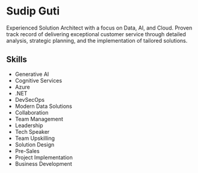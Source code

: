# Sudip Guti

Experienced Solution Architect with a focus on Data, AI, and Cloud. Proven track record of delivering exceptional customer service through detailed analysis, strategic planning, and the implementation of tailored solutions.

## Skills

- Generative AI
- Cognitive Services
- Azure
- .NET
- DevSecOps
- Modern Data Solutions
- Collaboration
- Team Management
- Leadership
- Tech Speaker
- Team Upskilling
- Solution Design
- Pre-Sales
- Project Implementation
- Business Development
